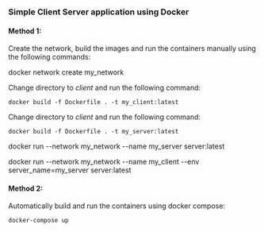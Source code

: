 ### Simple Client Server application using Docker 

#### **Method 1:**

Create the network, build the images and run the containers manually using the following commands:

docker network create my_network

Change directory to *client* and run the following command:

```
docker build -f Dockerfile . -t my_client:latest
```

Change directory to *client* and run the following command:
```
docker build -f Dockerfile . -t my_server:latest
```

docker run --network my_network --name my_server server:latest

docker run --network my_network --name my_client --env server_name=my_server server:latest

#### **Method 2:**

Automatically build and run the containers using docker compose:

```
docker-compose up
```